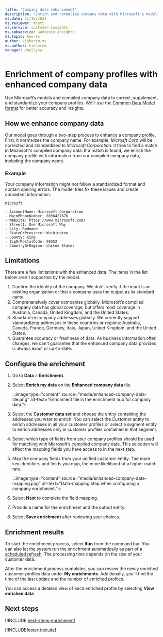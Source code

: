 ```yaml
---
title: "Company data enhancement"
description: "Enrich and normalize company data with Microsoft's models."
ms.date: 11/15/2021
ms.reviewer: mhart
ms.service: customer-insights
ms.subservice: audience-insights
ms.topic: how-to
author: kishorem-ms
ms.author: kishorem
manager: shellyha
---
```


# Enrichment of company profiles with enhanced company data

Use Microsoft’s models and compiled company data to correct, supplement, and standardize your company profiles. We'll use the [Common Data Model format](/common-data-model/schema/core/applicationcommon/account) for better accuracy and insights.

## How we enhance company data

Our model goes through a two-step process to enhance a company profile. First, it normalizes the company name. For example, *Microsft Corp* will be corrected and standardized to *Microsoft Corporation*. It tries to find a match in Microsoft's compiled company data. If a match is found, we enrich the company profile with information from our compiled company data, including the company name.


### Example

Your company information might not follow a standardized format and contain spelling errors. The model tries fix these issues and create consistent information.

```Input
Microsft
```

```Output
- AccountName: Microsoft Corporation
- MainPhoneNumber: 8006427676
- Website: https://www.microsoft.com/
- Street1: One Microsoft Way
- City: Redmond
- StateOrProvince: Washington
- County: King
- ZipOrPostalCode: 98052
- CountryOrRegion: United States
```

## Limitations

There are a few limitations with the enhanced data. The items in the list below aren't supported by the model.

1.	Confirm the identity of the company. We don't verify if the input is an existing organization or that a company uses the output as its standard name.
2.	Comprehensively cover companies globally. Microsoft’s compiled company data has global coverage, but offers most coverage in Australia, Canada, United Kingdom, and the United States.
3.	Standardize company addresses globally. We currently support standardizing addresses in these countries or regions: Australia, Canada, France, Germany, Italy, Japan, United Kingdom, and the United States.
4.	Guarantee accuracy or freshness of data. As business information often changes, we can't guarantee that the enhanced company data provided is always exact or up-to-date.

## Configure the enrichment

1. Go to **Data** > **Enrichment**.

1. Select **Enrich my data** on the **Enhanced company data** tile.

   :::image type="content" source="media/enhanced-company-data-tile.png" alt-text="Enrichment tile in the enrichment hub for company data.":::

1. Select the **Customer data set** and choose the entity containing the addresses you want to enrich. You can select the *Customer* entity to enrich addresses in all your customer profiles or select a segment entity to enrich addresses only in customer profiles contained in that segment.

1. Select which type of fields from your company profiles should be used for matching with Microsoft’s compiled company data. This selection will affect the mapping fields you have access to in the next step.

1.	Map the company fields from your unified customer entity. The more key identifiers and fields you map, the more likelihood of a higher match rate.

    :::image type="content" source="media/enhanced-company-data-mapping.png" alt-text="Data-mapping step when configuring a company enrichment.":::

1. Select **Next** to complete the field mapping.

1. Provide a name for the enrichment and the output entity.

1. Select **Save enrichment** after reviewing your choices.

## Enrichment results

To start the enrichment process, select **Run** from the command bar. You can also let the system run the enrichment automatically as part of a [scheduled refresh](system.md#schedule-tab). The processing time depends on the size of your customer data.

After the enrichment process completes, you can review the newly enriched customer profiles data under **My enrichments**. Additionally, you'll find the time of the last update and the number of enriched profiles.

You can access a detailed view of each enriched profile by selecting **View enriched data**.

## Next steps

[!INCLUDE [next-steps-enrichment](../includes/next-steps-enrichment.md)]

[!INCLUDE[footer-include](../includes/footer-banner.md)]
